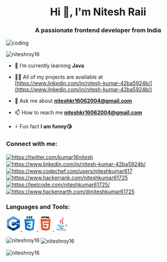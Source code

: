 
<h1 align="center">Hi 👋, I'm Nitesh Raii</h1>
<h3 align="center">A passionate frontend developer from India</h3>

<img aling="right" alt="coding" width="400" src="https://user-images.githubusercontent.com/55389276/140866485-8fb1c876-9a8f-4d6a-98dc-08c4981eaf70.gif">

<p align="left"> <img src="https://komarev.com/ghpvc/?username=niteshroy16&label=Profile%20views&color=0e75b6&style=flat" alt="niteshroy16" /> </p>

- 🌱 I’m currently learning **Java**

- 👨‍💻 All of my projects are available at [https://www.linkedin.com/in/nitesh-kumar-42ba5924b/](https://www.linkedin.com/in/nitesh-kumar-42ba5924b/)

- 💬 Ask me about **niteshkr16062004@gmail.com**

- 📫 How to reach me **niteshkr16062004@gmail.com**

- ⚡ Fun fact **I am funny😘**

<h3 align="left">Connect with me:</h3>
<p align="left">
<a href="https://twitter.com/https://twitter.com/kumar16nitesh" target="blank"><img align="center" src="https://raw.githubusercontent.com/rahuldkjain/github-profile-readme-generator/master/src/images/icons/Social/twitter.svg" alt="https://twitter.com/kumar16nitesh" height="30" width="40" /></a>
<a href="https://linkedin.com/in/https://www.linkedin.com/in/nitesh-kumar-42ba5924b/" target="blank"><img align="center" src="https://raw.githubusercontent.com/rahuldkjain/github-profile-readme-generator/master/src/images/icons/Social/linked-in-alt.svg" alt="https://www.linkedin.com/in/nitesh-kumar-42ba5924b/" height="30" width="40" /></a>
<a href="https://www.codechef.com/users/https://www.codechef.com/users/niteshkumar617" target="blank"><img align="center" src="https://cdn.jsdelivr.net/npm/simple-icons@3.1.0/icons/codechef.svg" alt="https://www.codechef.com/users/niteshkumar617" height="30" width="40" /></a>
<a href="https://www.hackerrank.com/https://www.hackerrank.com/niteshkumar61725" target="blank"><img align="center" src="https://raw.githubusercontent.com/rahuldkjain/github-profile-readme-generator/master/src/images/icons/Social/hackerrank.svg" alt="https://www.hackerrank.com/niteshkumar61725" height="30" width="40" /></a>
<a href="https://www.leetcode.com/https://leetcode.com/niteshkumar61725/" target="blank"><img align="center" src="https://raw.githubusercontent.com/rahuldkjain/github-profile-readme-generator/master/src/images/icons/Social/leet-code.svg" alt="https://leetcode.com/niteshkumar61725/" height="30" width="40" /></a>
<a href="https://www.hackerearth.com/https://www.hackerearth.com/@niteshkumar61725" target="blank"><img align="center" src="https://raw.githubusercontent.com/rahuldkjain/github-profile-readme-generator/master/src/images/icons/Social/hackerearth.svg" alt="https://www.hackerearth.com/@niteshkumar61725" height="30" width="40" /></a>
</p>

<h3 align="left">Languages and Tools:</h3>
<p align="left"> <a href="https://www.w3schools.com/cpp/" target="_blank" rel="noreferrer"> <img src="https://raw.githubusercontent.com/devicons/devicon/master/icons/cplusplus/cplusplus-original.svg" alt="cplusplus" width="40" height="40"/> </a> <a href="https://www.w3schools.com/css/" target="_blank" rel="noreferrer"> <img src="https://raw.githubusercontent.com/devicons/devicon/master/icons/css3/css3-original-wordmark.svg" alt="css3" width="40" height="40"/> </a> <a href="https://www.w3.org/html/" target="_blank" rel="noreferrer"> <img src="https://raw.githubusercontent.com/devicons/devicon/master/icons/html5/html5-original-wordmark.svg" alt="html5" width="40" height="40"/> </a> <a href="https://www.java.com" target="_blank" rel="noreferrer"> <img src="https://raw.githubusercontent.com/devicons/devicon/master/icons/java/java-original.svg" alt="java" width="40" height="40"/> </a> </p>

<p><img align="left" src="https://github-readme-stats.vercel.app/api/top-langs?username=niteshroy16&show_icons=true&locale=en&layout=compact" alt="niteshroy16" /></p>

<p>&nbsp;<img align="center" src="https://github-readme-stats.vercel.app/api?username=niteshroy16&show_icons=true&locale=en" alt="niteshroy16" /></p>

<p><img align="center" src="https://github-readme-streak-stats.herokuapp.com/?user=niteshroy16&" alt="niteshroy16" /></p>

